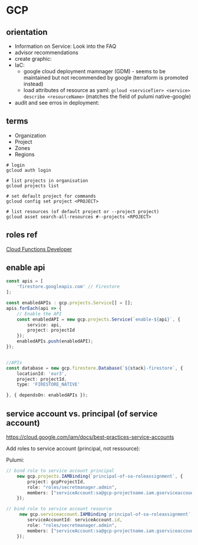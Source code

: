 # GCP

## orientation

- Information on Service: Look into the FAQ
- advisor recommendations
- create graphic:
- IaC:
  - google cloud deployment mamnager (GDM) - seems to be maintained but not recommended by google (terraform is promoted instead)
  - load attributes of resource as yaml: `gcloud <serviceTier> <service> describe <resourceName>` (matches the field of pulumi native-google)
- audit and see erros in deployment:

## terms

- Organization
- Project
- Zones
- Regions

```shell
# login
gcloud auth login

# list projects in organisation
gcloud projects list

# set default project for commands
gcloud config set project <PROJECT>

# list resources (of default project or --project project)
gcloud asset search-all-resources #--projects <RPOJECT>
```

## roles ref

[Cloud Functions Developer](https://cloud.google.com/iam/docs/understanding-roles)

## enable api

```typescript
const apis = [
    'firestore.googleapis.com' // Firestore
];

const enabledAPIs : gcp.projects.Service[] = [];
apis.forEach(api => {
    // Enable the API
    const enabledAPI = new gcp.projects.Service(`enable-${api}`, {
        service: api,
        project: projectId
    });
    enabledAPIs.push(enabledAPI);
});


//APIs
const database = new gcp.firestore.Database(`${stack}-firestore`, {
    locationId: 'eur3',
    project: projectId,
    type: 'FIRESTORE_NATIVE'

}, { dependsOn: enabledAPIs });
```

## service account vs. principal (of service account)

https://cloud.google.com/iam/docs/best-practices-service-accounts

Add roles to service account (principal, not ressource):

Pulumi:

```typescript
// bind role to service account principal
    new gcp.projects.IAMBinding(`principal-of-sa-roleassignment`, {
        project: gcpProjectId,
        role: "roles/secretmanager.admin",
        members: ["serviceAccount:sa@gcp-projectname.iam.gserviceaccount.com"],
    });

// bind role to service account resource
     new gcp.serviceaccount.IAMBinding`principal-of-sa-roleassignment`, {
        serviceAccountId: serviceAccount.id,
        role: "roles/secretmanager.admin",
        members: ["serviceAccount:sa@gcp-projectname.iam.gserviceaccount.com"],
    });
```
